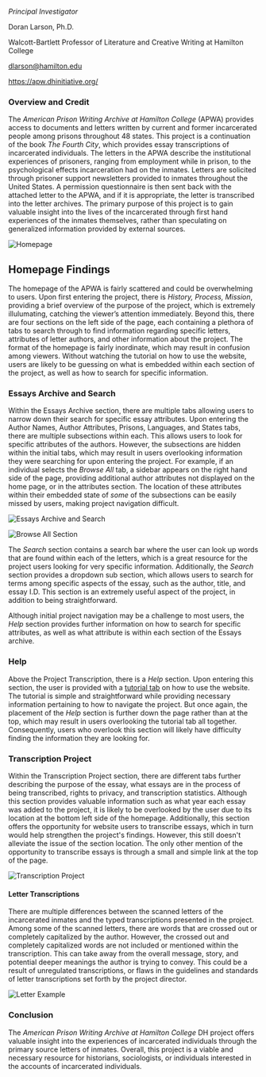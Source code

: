 *Principal Investigator*

Doran Larson, Ph.D.

Walcott-Bartlett Professor of Literature and Creative Writing at Hamilton College

dlarson@hamilton.edu

https://apw.dhinitiative.org/


### Overview and Credit
The *American Prison Writing Archive at Hamilton College* (APWA) provides access to documents and letters written by current and former incarcerated people among prisons throughout 48 states. This project is a continuation of the book *The Fourth City*, which provides essay transcriptions of incarcerated individuals. The letters in the APWA describe the institutional experiences of prisoners, ranging from employment while in prison, to the psychological effects incarceration had on the inmates. Letters are solicited through prisoner support newsletters provided to inmates throughout the United States. A permission questionnaire is then sent back with the attached letter to the APWA, and if it is appropriate, the letter is transcribed into the letter archives. The primary purpose of this project is to gain valuable insight into the lives of the incarcerated through first hand experiences of the inmates themselves, rather than speculating on generalized information provided by external sources.


![Homepage](https://dtasselli246.github.io/Dominic-Tasselli-CNU/images/homepage.png)


## Homepage Findings
The homepage of the APWA is fairly scattered and could be overwhelming to users. Upon first entering the project, there is *History, Process, Mission*, providing a brief overview of the purpose of the project, which is extremely illulumating, catching the viewer’s attention immediately. Beyond this, there are four sections on the left side of the page, each containing a plethora of tabs to search through to find information regarding specific letters, attributes of letter authors, and other information about the project. The format of the homepage is fairly inordinate, which may result in confusion among viewers. Without watching the tutorial on how to use the website, users are likely to be guessing on what is embedded within each section of the project, as well as how to search for specific information. 


### Essays Archive and Search 
Within the Essays Archive section, there are multiple tabs allowing users to narrow down their search for specific essay attributes. Upon entering the Author Names, Author Attributes, Prisons, Languages, and States tabs, there are multiple subsections within each. This allows users to look for specific attributes of the authors. However, the subsections are hidden within the initial tabs, which may result in users overlooking information they were searching for upon entering the project. For example, if an individual selects the *Browse All* tab, a sidebar appears on the right hand side of the page, providing additional author attributes not displayed on the home page, or in the attributes section. The location of these attributes within their embedded state of *some* of the subsections can be easily missed by users, making project navigation difficult.


![Essays Archive and Search](https://dtasselli246.github.io/Dominic-Tasselli-CNU/images/left.png)


![Browse All Section](https://dtasselli246.github.io/Dominic-Tasselli-CNU/images/browseall.png)


The *Search* section contains a search bar where the user can look up words that are found within each of the letters, which is a great resource for the project users looking for very specific information. Additionally, the *Search* section provides a dropdown sub section, which allows users to search for terms among specific aspects of the essay, such as the author, title, and  essay I.D. This section is an extremely useful aspect of the project, in addition to being straightforward.


 Although initial project navigation may be a challenge to most users, the *Help* section provides further information on how to search for specific attributes, as well as what attribute is within each section of the Essays archive.


### Help
Above the Project Transcription, there is a *Help* section. Upon entering this section, the user is provided with a [tutorial tab](https://apw.dhinitiative.org/sites/all/custom/videos/apwa-tutorial.mp4) on how to use the website. The tutorial is simple and straightforward while providing necessary information pertaining to how to navigate the project. But once again, the placement of the *Help* section is further down the page rather than at the top, which may result in users overlooking the tutorial tab all together. Consequently, users who overlook this section will likely have difficulty finding the information they are looking for.


### Transcription Project
Within the Transcription Project section, there are different tabs further describing the purpose of the essay, what essays are in the process of being transcribed, rights to privacy, and transcription statistics. Although this section provides valuable information such as what year each essay was added to the project, it is likely to be overlooked by the user due to its location at the bottom left side of the homepage. Additionally, this section offers the opportunity for website users to transcribe essays, which in turn would help strengthen the project's findings. However, this still doesn't alleviate the issue of the section location. The only other mention of the opportunity to transcribe essays is through a small and simple link at the top of the page.


![Transcription Project](https://dtasselli246.github.io/Dominic-Tasselli-CNU/images/transcriptionproject.png)


#### Letter Transcriptions
There are multiple differences between the scanned letters of the incarcerated inmates and the typed transcriptions presented in the project. Among some of the scanned letters, there are words that are crossed out or completely capitalized by the author. However, the crossed out and completely capitalized words are not included or mentioned within the transcription. This can take away from the overall message, story, and potential deeper meanings the author is trying to convey. This could be a result of unregulated transcriptions, or flaws in the guidelines and standards of letter transcriptions set forth by the project director.


![Letter Example](https://dtasselli246.github.io/Dominic-Tasselli-CNU/images/crossandcaps.png)


### Conclusion
The *American Prison Writing Archive at Hamilton College* DH project offers valuable insight into the experiences of incarcerated individuals through the primary source letters of inmates. Overall, this project is a viable and necessary resource for historians, sociologists, or individuals interested in the accounts of incarcerated individuals.

